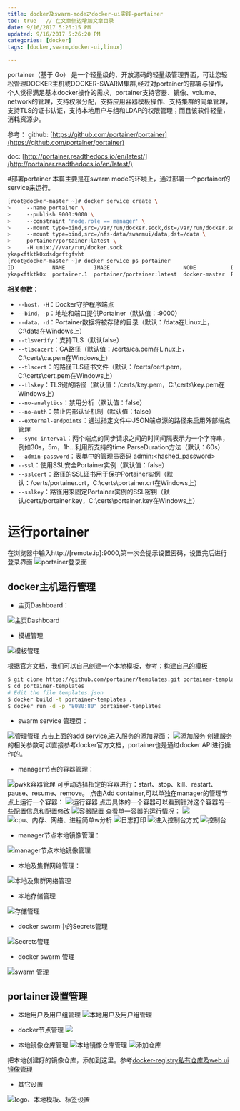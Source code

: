 ```yaml
---
title: docker及swarm-mode之docker-ui实践-portainer  
toc: true   // 在文章侧边增加文章目录
date: 9/16/2017 5:26:15 PM 
updated: 9/16/2017 5:26:20 PM 
categories: [docker]
tags: [docker,swarm,docker-ui,linux]

---
```


portainer（基于 Go） 是一个轻量级的、开放源码的轻量级管理界面，可让您轻松管理DOCKER主机或DOCKER-SWARM集群,经过对portainer的部署与操作，个人觉得满足基本docker操作的需求，portainer支持容器、镜像、volume、network的管理，支持权限分配，支持应用容器模板操作、支持集群的简单管理，支持TLS的证书认证，支持本地用户与组和LDAP的权限管理；而且该软件轻量，消耗资源少。

参考：
github: [https://github.com/portainer/portainer](https://github.com/portainer/portainer)  

doc: [http://portainer.readthedocs.io/en/latest/](http://portainer.readthedocs.io/en/latest/)   

#部署portainer
本篇主要是在swarm mode的环境上，通过部署一个portainer的service来运行。

```bash
[root@docker-master ~]# docker service create \
>     --name portainer \
>     --publish 9000:9000 \
>     --constraint 'node.role == manager' \
>     --mount type=bind,src=/var/run/docker.sock,dst=/var/run/docker.sock \
>     --mount type=bind,src=/nfs-data/swarmui/data,dst=/data \
>     portainer/portainer:latest \
>     -H unix:///var/run/docker.sock
ykapxftktk0xdsdgrftgfvht
[root@docker-master ~]# docker service ps portainer
ID            NAME         IMAGE                       NODE           DESIRED STATE  CURRENT STATE         ERROR  PORTS
ykapxftktk0x  portainer.1  portainer/portainer:latest  docker-master  Running        Running 19 hours ago 
```

**相关参数：**

* `--host，-H`：Docker守护程序端点
* `--bind，-p`：地址和端口提供Portainer（默认值：:9000）
* `--data，-d`：Portainer数据将被存储的目录（默认：/data在Linux上，C:\data在Windows上）
* `--tlsverify`：支持TLS（默认false）
* `--tlscacert`：CA路径（默认值：/certs/ca.pem在Linux上，C:\certs\ca.pem在Windows上）
* `--tlscert`：的路径TLS证书文件（默认：/certs/cert.pem，C:\certs\cert.pem在Windows上）
* `--tlskey`：TLS键的路径（默认值：/certs/key.pem，C:\certs\key.pem在Windows上）
* `--no-analytics`：禁用分析（默认值：false）
* `--no-auth`：禁止内部认证机制（默认值：false）
* `--external-endpoints`：通过指定文件中JSON端点源的路径来启用外部端点管理
* `--sync-interval`：两个端点的同步请求之间的时间间隔表示为一个字符串，例如30s，5m，1h...利用所支持的time.ParseDuration方法（默认：60s）
* `--admin-password`：表单中的管理员密码 admin:<hashed_password>
* `--ssl`：使用SSL安全Portainer实例（默认值：false）
* `--sslcert`：路径的SSL证书用于保护Portainer实例（默认：/certs/portainer.crt，C:\certs\portainer.crt在Windows上）
* `--sslkey`：路径用来固定Portainer实例的SSL密钥（默认/certs/portainer.key，C:\certs\portainer.key在Windows上）

# 运行portainer
在浏览器中输入http://[remote.ip]:9000,第一次会提示设置密码，设置完后进行登录界面
![portainer登录面](/images/docker/docker-ui/portainer/15055481781929.jpg)

## docker主机运行管理

- 主页Dashboard：

![主页Dashboard](media/15055482535001.jpg)

- 模板管理

![模板管理](/images/docker/docker-ui/portainer/15055525167399.jpg)

根据官方文档，我们可以自己创建一个本地模板，参考：[构建自己的模板](https://portainer.readthedocs.io/en/stable/templates.html)

```bash
$ git clone https://github.com/portainer/templates.git portainer-templates
$ cd portainer-templates
# Edit the file templates.json
$ docker build -t portainer-templates .
$ docker run -d -p "8080:80" portainer-templates

```

- swarm service 管理页：

![管理管理](/images/docker/docker-ui/portainer/15055487334364.jpg)
点击上面的add service,进入服务的添加界面：
![添加服务](/images/docker/docker-ui/portainer/15055487862443.jpg)
创建服务的相关参数可以直接参考docker官方文档，portainer也是通过docker API进行操作的。

- manager节点的容器管理：

![pwkk容器管理](/images/docker/docker-ui/portainer/15055490209966.jpg)
可手动选择指定的容器进行：start、stop、kill、restart、pause、resume、remove。
点击Add container,可以单独在manager的管理节点上运行一个容器：
![运行容器](/images/docker/docker-ui/portainer/15055492476988.jpg)
点击具体的一个容器可以看到针对这个容器的一些配置信息和配置修改
![容器配置](/images/docker/docker-ui/portainer/15055494365002.jpg)
查看单一容器的运行情况：
![](/images/docker/docker-ui/portainer/15055495521281.jpg)
![cpu、内存、网络、进程简单w分析](/images/docker/docker-ui/portainer/15055507618067.jpg)
![日志打印](/images/docker/docker-ui/portainer/15055508641131.jpg)
![进入控制台方式](/images/docker/docker-ui/portainer/15055509161527.jpg)
![控制台](/images/docker/docker-ui/portainer/15055509908660.jpg)

- manager节点本地镜像管理：

![manager节点本地镜像管理](/images/docker/docker-ui/portainer/15055510798802.jpg)

- 本地及集群网络管理：

![本地及集群网络管理](/images/docker/docker-ui/portainer/15055512402124.jpg)

- 本地存储管理

![存储管理](/images/docker/docker-ui/portainer/15055513062965.jpg)

- docker swarm中的Secrets管理

![Secrets管理](/images/docker/docker-ui/portainer/15055516378425.jpg)

- docker swarm 管理

![swarm 管理](/images/docker/docker-ui/portainer/15055516936067.jpg)

## portainer设置管理

- 本地用户及用户组管理
![本地用户及用户组管理](/images/docker/docker-ui/portainer/15055519875461.jpg)

- docker节点管理
![](/images/docker/docker-ui/portainer/15055521110780.jpg)

- 本地镜像仓库管理
![本地镜像仓库管理](/images/docker/docker-ui/portainer/15055521435740.jpg)
![添加仓库](/images/docker/docker-ui/portainer/15055521780267.jpg)

把本地创建好的镜像仓库，添加到这里。参考[docker-registry私有仓库及web ui镜像管理](http://www.troylc.cc/docker/2017/06/20/docker-registry-web.html)

- 其它设置

![logo、本地模板、标签设置](/images/docker/docker-ui/portainer/15055524234336.jpg)



